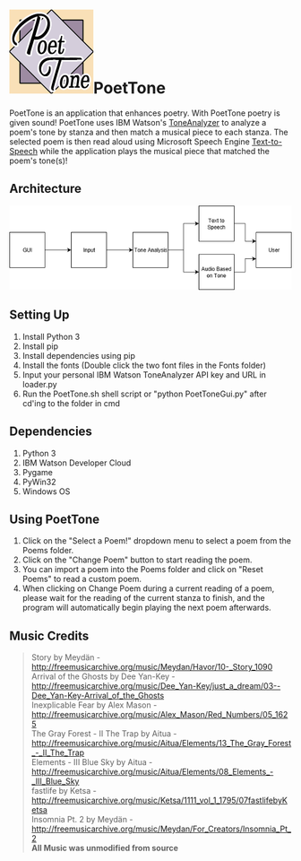 # ![Logo.png](https://raw.githubusercontent.com/fvaguirre/PoetTone/master/icon.png)PoetTone 

PoetTone is an application that enhances poetry. With PoetTone poetry is given sound! PoetTone uses IBM Watson's [ToneAnalyzer](https://www.ibm.com/watson/services/tone-analyzer/) to analyze a poem's tone by stanza and then match a musical piece to each stanza. The selected poem is then read aloud using Microsoft Speech Engine [Text-to-Speech](https://www.microsoft.com/en-us/download/details.aspx?id=27224) while the application plays the musical piece that matched the poem's tone(s)!

## Architecture
![Architecture.png](https://raw.githubusercontent.com/fvaguirre/PoetTone/master/PoetToneArchitecture.png)

## Setting Up
1. Install Python 3
2. Install pip
3. Install dependencies using pip
4. Install the fonts (Double click the two font files in the Fonts folder)
5. Input your personal IBM Watson ToneAnalyzer API key and URL in loader.py
6. Run the PoetTone.sh shell script or "python PoetToneGui.py" after cd'ing to the folder in cmd

## Dependencies
1. Python 3
2. IBM Watson Developer Cloud
3. Pygame
4. PyWin32
5. Windows OS

## Using PoetTone
1. Click on the "Select a Poem!" dropdown menu to select a poem from the Poems folder.
2. Click on the "Change Poem" button to start reading the poem.
3. You can import a poem into the Poems folder and click on "Reset Poems" to read a custom poem.
4. When clicking on Change Poem during a current reading of a poem, please wait for the reading of the current stanza to finish, and the program will automatically begin playing the next poem afterwards.

## Music Credits
> Story by Meydän - http://freemusicarchive.org/music/Meydan/Havor/10-_Story_1090<br/>
> Arrival of the Ghosts by Dee Yan-Key - http://freemusicarchive.org/music/Dee_Yan-Key/just_a_dream/03--Dee_Yan-Key-Arrival_of_the_Ghosts <br/>
> Inexplicable Fear by Alex Mason - http://freemusicarchive.org/music/Alex_Mason/Red_Numbers/05_1625<br/>
> The Gray Forest - II The Trap by Aitua - http://freemusicarchive.org/music/Aitua/Elements/13_The_Gray_Forest_-_II_The_Trap<br/>
> Elements - III Blue Sky by Aitua - http://freemusicarchive.org/music/Aitua/Elements/08_Elements_-_III_Blue_Sky<br/>
> fastlife by Ketsa - http://freemusicarchive.org/music/Ketsa/1111_vol_1_1795/07fastlifebyKetsa<br/>
> Insomnia Pt. 2 by Meydän - http://freemusicarchive.org/music/Meydan/For_Creators/Insomnia_Pt_2<br/>
**All Music was unmodified from source**